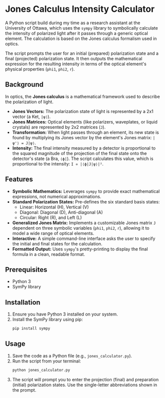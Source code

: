 # Jones Calculus Intensity Calculator

A Python script build during my time as a research assistant at the University of Ottawa, which uses the `sympy` library to symbolically calculate the intensity of polarized light after it passes through a generic optical element. The calculation is based on the Jones calculus formalism used in optics.

The script prompts the user for an initial (prepared) polarization state and a final (projected) polarization state. It then outputs the mathematical expression for the resulting intensity in terms of the optical element's physical properties (`phi1`, `phi2`, `r`).

## Background

In optics, the **Jones calculus** is a mathematical framework used to describe the polarization of light.

*   **Jones Vectors:** The polarization state of light is represented by a 2x1 vector (a Ket, `|ψ⟩`).
*   **Jones Matrices:** Optical elements (like polarizers, waveplates, or liquid crystals) are represented by 2x2 matrices (`J`).
*   **Transformation:** When light passes through an element, its new state is found by multiplying its Jones vector by the element's Jones matrix: `|ψ'⟩ = J|ψ⟩`.
*   **Intensity:** The final intensity measured by a detector is proportional to the squared magnitude of the projection of the final state onto the detector's state (a Bra, `⟨ϕ|`). The script calculates this value, which is proportional to the intensity: `I ∝ |⟨ϕ|J|ψ⟩|²`.

## Features

*   **Symbolic Mathematics:** Leverages `sympy` to provide exact mathematical expressions, not numerical approximations.
*   **Standard Polarization States:** Pre-defines the six standard basis states:
    *   Linear: Horizontal (H), Vertical (V)
    *   Diagonal: Diagonal (D), Anti-diagonal (A)
    *   Circular: Right (R), and Left (L)
*   **Generalized Jones Matrix:** Implements a customizable Jones matrix `J` dependent on three symbolic variables (`phi1`, `phi2`, `r`), allowing it to model a wide range of optical elements.
*   **Interactive:** A simple command-line interface asks the user to specify the initial and final states for the calculation.
*   **Formatted Output:** Uses `sympy`'s pretty-printing to display the final formula in a clean, readable format.

## Prerequisites

*   Python 3
*   SymPy library

## Installation

1.  Ensure you have Python 3 installed on your system.
2.  Install the SymPy library using pip:
    ```sh
    pip install sympy
    ```

## Usage

1.  Save the code as a Python file (e.g., `jones_calculator.py`).
2.  Run the script from your terminal:
    ```sh
    python jones_calculator.py
    ```
3.  The script will prompt you to enter the projection (final) and preparation (initial) polarization states. Use the single-letter abbreviations shown in the prompt.
